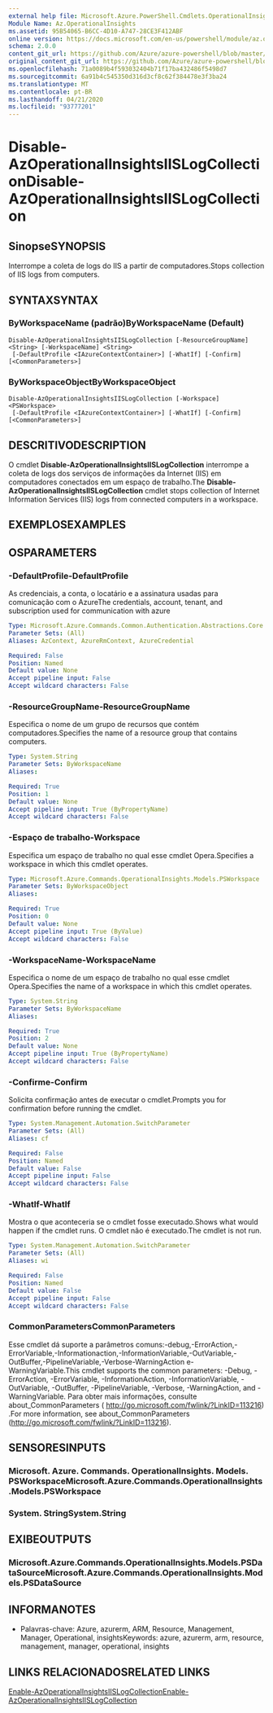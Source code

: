 ```yaml
---
external help file: Microsoft.Azure.PowerShell.Cmdlets.OperationalInsights.dll-Help.xml
Module Name: Az.OperationalInsights
ms.assetid: 95B54065-B6CC-4D10-A747-28CE3F412ABF
online version: https://docs.microsoft.com/en-us/powershell/module/az.operationalinsights/disable-azoperationalinsightsiislogcollection
schema: 2.0.0
content_git_url: https://github.com/Azure/azure-powershell/blob/master/src/OperationalInsights/OperationalInsights/help/Disable-AzOperationalInsightsIISLogCollection.md
original_content_git_url: https://github.com/Azure/azure-powershell/blob/master/src/OperationalInsights/OperationalInsights/help/Disable-AzOperationalInsightsIISLogCollection.md
ms.openlocfilehash: 71a0089b4f593032404b71f17ba432486f5498d7
ms.sourcegitcommit: 6a91b4c545350d316d3cf8c62f384478e3f3ba24
ms.translationtype: MT
ms.contentlocale: pt-BR
ms.lasthandoff: 04/21/2020
ms.locfileid: "93777201"
---
```

# <span data-ttu-id="17cb5-101">Disable-AzOperationalInsightsIISLogCollection</span><span class="sxs-lookup"><span data-stu-id="17cb5-101">Disable-AzOperationalInsightsIISLogCollection</span></span>

## <span data-ttu-id="17cb5-102">Sinopse</span><span class="sxs-lookup"><span data-stu-id="17cb5-102">SYNOPSIS</span></span>
<span data-ttu-id="17cb5-103">Interrompe a coleta de logs do IIS a partir de computadores.</span><span class="sxs-lookup"><span data-stu-id="17cb5-103">Stops collection of IIS logs from computers.</span></span>

## <span data-ttu-id="17cb5-104">SYNTAX</span><span class="sxs-lookup"><span data-stu-id="17cb5-104">SYNTAX</span></span>

### <span data-ttu-id="17cb5-105">ByWorkspaceName (padrão)</span><span class="sxs-lookup"><span data-stu-id="17cb5-105">ByWorkspaceName (Default)</span></span>
```
Disable-AzOperationalInsightsIISLogCollection [-ResourceGroupName] <String> [-WorkspaceName] <String>
 [-DefaultProfile <IAzureContextContainer>] [-WhatIf] [-Confirm] [<CommonParameters>]
```

### <span data-ttu-id="17cb5-106">ByWorkspaceObject</span><span class="sxs-lookup"><span data-stu-id="17cb5-106">ByWorkspaceObject</span></span>
```
Disable-AzOperationalInsightsIISLogCollection [-Workspace] <PSWorkspace>
 [-DefaultProfile <IAzureContextContainer>] [-WhatIf] [-Confirm] [<CommonParameters>]
```

## <span data-ttu-id="17cb5-107">DESCRITIVO</span><span class="sxs-lookup"><span data-stu-id="17cb5-107">DESCRIPTION</span></span>
<span data-ttu-id="17cb5-108">O cmdlet **Disable-AzOperationalInsightsIISLogCollection** interrompe a coleta de logs dos serviços de informações da Internet (IIS) em computadores conectados em um espaço de trabalho.</span><span class="sxs-lookup"><span data-stu-id="17cb5-108">The **Disable-AzOperationalInsightsIISLogCollection** cmdlet stops collection of Internet Information Services (IIS) logs from connected computers in a workspace.</span></span>

## <span data-ttu-id="17cb5-109">EXEMPLOS</span><span class="sxs-lookup"><span data-stu-id="17cb5-109">EXAMPLES</span></span>

## <span data-ttu-id="17cb5-110">OS</span><span class="sxs-lookup"><span data-stu-id="17cb5-110">PARAMETERS</span></span>

### <span data-ttu-id="17cb5-111">-DefaultProfile</span><span class="sxs-lookup"><span data-stu-id="17cb5-111">-DefaultProfile</span></span>
<span data-ttu-id="17cb5-112">As credenciais, a conta, o locatário e a assinatura usadas para comunicação com o Azure</span><span class="sxs-lookup"><span data-stu-id="17cb5-112">The credentials, account, tenant, and subscription used for communication with azure</span></span>

```yaml
Type: Microsoft.Azure.Commands.Common.Authentication.Abstractions.Core.IAzureContextContainer
Parameter Sets: (All)
Aliases: AzContext, AzureRmContext, AzureCredential

Required: False
Position: Named
Default value: None
Accept pipeline input: False
Accept wildcard characters: False
```

### <span data-ttu-id="17cb5-113">-ResourceGroupName</span><span class="sxs-lookup"><span data-stu-id="17cb5-113">-ResourceGroupName</span></span>
<span data-ttu-id="17cb5-114">Especifica o nome de um grupo de recursos que contém computadores.</span><span class="sxs-lookup"><span data-stu-id="17cb5-114">Specifies the name of a resource group that contains computers.</span></span>

```yaml
Type: System.String
Parameter Sets: ByWorkspaceName
Aliases:

Required: True
Position: 1
Default value: None
Accept pipeline input: True (ByPropertyName)
Accept wildcard characters: False
```

### <span data-ttu-id="17cb5-115">-Espaço de trabalho</span><span class="sxs-lookup"><span data-stu-id="17cb5-115">-Workspace</span></span>
<span data-ttu-id="17cb5-116">Especifica um espaço de trabalho no qual esse cmdlet Opera.</span><span class="sxs-lookup"><span data-stu-id="17cb5-116">Specifies a workspace in which this cmdlet operates.</span></span>

```yaml
Type: Microsoft.Azure.Commands.OperationalInsights.Models.PSWorkspace
Parameter Sets: ByWorkspaceObject
Aliases:

Required: True
Position: 0
Default value: None
Accept pipeline input: True (ByValue)
Accept wildcard characters: False
```

### <span data-ttu-id="17cb5-117">-WorkspaceName</span><span class="sxs-lookup"><span data-stu-id="17cb5-117">-WorkspaceName</span></span>
<span data-ttu-id="17cb5-118">Especifica o nome de um espaço de trabalho no qual esse cmdlet Opera.</span><span class="sxs-lookup"><span data-stu-id="17cb5-118">Specifies the name of a workspace in which this cmdlet operates.</span></span>

```yaml
Type: System.String
Parameter Sets: ByWorkspaceName
Aliases:

Required: True
Position: 2
Default value: None
Accept pipeline input: True (ByPropertyName)
Accept wildcard characters: False
```

### <span data-ttu-id="17cb5-119">-Confirme</span><span class="sxs-lookup"><span data-stu-id="17cb5-119">-Confirm</span></span>
<span data-ttu-id="17cb5-120">Solicita confirmação antes de executar o cmdlet.</span><span class="sxs-lookup"><span data-stu-id="17cb5-120">Prompts you for confirmation before running the cmdlet.</span></span>

```yaml
Type: System.Management.Automation.SwitchParameter
Parameter Sets: (All)
Aliases: cf

Required: False
Position: Named
Default value: False
Accept pipeline input: False
Accept wildcard characters: False
```

### <span data-ttu-id="17cb5-121">-WhatIf</span><span class="sxs-lookup"><span data-stu-id="17cb5-121">-WhatIf</span></span>
<span data-ttu-id="17cb5-122">Mostra o que aconteceria se o cmdlet fosse executado.</span><span class="sxs-lookup"><span data-stu-id="17cb5-122">Shows what would happen if the cmdlet runs.</span></span>
<span data-ttu-id="17cb5-123">O cmdlet não é executado.</span><span class="sxs-lookup"><span data-stu-id="17cb5-123">The cmdlet is not run.</span></span>

```yaml
Type: System.Management.Automation.SwitchParameter
Parameter Sets: (All)
Aliases: wi

Required: False
Position: Named
Default value: False
Accept pipeline input: False
Accept wildcard characters: False
```

### <span data-ttu-id="17cb5-124">CommonParameters</span><span class="sxs-lookup"><span data-stu-id="17cb5-124">CommonParameters</span></span>
<span data-ttu-id="17cb5-125">Esse cmdlet dá suporte a parâmetros comuns:-debug,-ErrorAction,-ErrorVariable,-Informationaction,-InformationVariable,-OutVariable,-OutBuffer,-PipelineVariable,-Verbose-WarningAction e-WarningVariable.</span><span class="sxs-lookup"><span data-stu-id="17cb5-125">This cmdlet supports the common parameters: -Debug, -ErrorAction, -ErrorVariable, -InformationAction, -InformationVariable, -OutVariable, -OutBuffer, -PipelineVariable, -Verbose, -WarningAction, and -WarningVariable.</span></span> <span data-ttu-id="17cb5-126">Para obter mais informações, consulte about_CommonParameters ( http://go.microsoft.com/fwlink/?LinkID=113216) .</span><span class="sxs-lookup"><span data-stu-id="17cb5-126">For more information, see about_CommonParameters (http://go.microsoft.com/fwlink/?LinkID=113216).</span></span>

## <span data-ttu-id="17cb5-127">SENSORES</span><span class="sxs-lookup"><span data-stu-id="17cb5-127">INPUTS</span></span>

### <span data-ttu-id="17cb5-128">Microsoft. Azure. Commands. OperationalInsights. Models. PSWorkspace</span><span class="sxs-lookup"><span data-stu-id="17cb5-128">Microsoft.Azure.Commands.OperationalInsights.Models.PSWorkspace</span></span>

### <span data-ttu-id="17cb5-129">System. String</span><span class="sxs-lookup"><span data-stu-id="17cb5-129">System.String</span></span>

## <span data-ttu-id="17cb5-130">EXIBE</span><span class="sxs-lookup"><span data-stu-id="17cb5-130">OUTPUTS</span></span>

### <span data-ttu-id="17cb5-131">Microsoft.Azure.Commands.OperationalInsights.Models.PSDataSource</span><span class="sxs-lookup"><span data-stu-id="17cb5-131">Microsoft.Azure.Commands.OperationalInsights.Models.PSDataSource</span></span>

## <span data-ttu-id="17cb5-132">INFORMA</span><span class="sxs-lookup"><span data-stu-id="17cb5-132">NOTES</span></span>
* <span data-ttu-id="17cb5-133">Palavras-chave: Azure, azurerm, ARM, Resource, Management, Manager, Operational, insights</span><span class="sxs-lookup"><span data-stu-id="17cb5-133">Keywords: azure, azurerm, arm, resource, management, manager, operational, insights</span></span>

## <span data-ttu-id="17cb5-134">LINKS RELACIONADOS</span><span class="sxs-lookup"><span data-stu-id="17cb5-134">RELATED LINKS</span></span>

[<span data-ttu-id="17cb5-135">Enable-AzOperationalInsightsIISLogCollection</span><span class="sxs-lookup"><span data-stu-id="17cb5-135">Enable-AzOperationalInsightsIISLogCollection</span></span>](./Enable-AzOperationalInsightsIISLogCollection.md)


